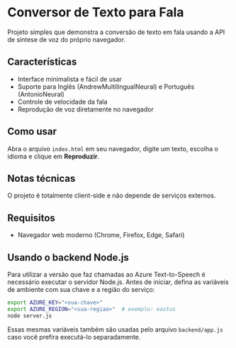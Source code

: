 # Conversor de Texto para Fala

Projeto simples que demonstra a conversão de texto em fala usando a API de
síntese de voz do próprio navegador.

## Características

- Interface minimalista e fácil de usar
- Suporte para Inglês (AndrewMultilingualNeural) e Português (AntonioNeural)
- Controle de velocidade da fala
- Reprodução de voz diretamente no navegador

## Como usar

Abra o arquivo `index.html` em seu navegador, digite um texto, escolha o idioma e
clique em **Reproduzir**.

## Notas técnicas

O projeto é totalmente client-side e não depende de serviços externos.

## Requisitos

- Navegador web moderno (Chrome, Firefox, Edge, Safari)

## Usando o backend Node.js

Para utilizar a versão que faz chamadas ao Azure Text-to-Speech é necessário
executar o servidor Node.js. Antes de iniciar, defina as variáveis de ambiente
com sua chave e a região do serviço:

```bash
export AZURE_KEY="<sua-chave>"
export AZURE_REGION="<sua-regiao>"  # exemplo: eastus
node server.js
```

Essas mesmas variáveis também são usadas pelo arquivo `backend/app.js` caso você
prefira executá-lo separadamente.
